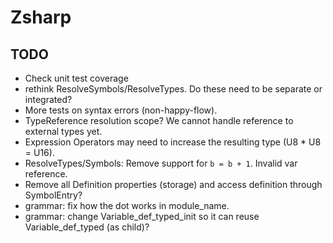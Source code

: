 ﻿# Zsharp

## TODO

- Check unit test coverage
- rethink ResolveSymbols/ResolveTypes. Do these need to be separate or integrated?
- More tests on syntax errors (non-happy-flow).
- TypeReference resolution scope? We cannot handle reference to external types yet.
- Expression Operators may need to increase the resulting type (U8 * U8 = U16).
- ResolveTypes/Symbols: Remove support for `b = b + 1`. Invalid var reference.
- Remove all Definition properties (storage) and access definition through SymbolEntry?
- grammar: fix how the dot works in module_name.
- grammar: change Variable_def_typed_init so it can reuse Variable_def_typed (as child)?
